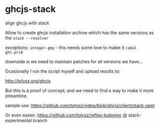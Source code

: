 # ghcjs-stack
align ghcjs with stack


Allow to create ghcjs installation archive which has the same versions as the `stack --resolver`

exceptions:
`integer-gmp` - this needs some love to makie it 
`cabal`  
`ghc-prim`

downside is we need to maintain patches for all versions we have...

Ocasionally I run the script myself and upload results to:

http://tolysz.org/ghcjs

But this is a proof of concept; and we need to find a way to make it more streamline.

sample use:
https://github.com/tolysz/video/blob/ghcjs/client/stack.yaml

Or even easier:
https://github.com/tolysz/reflex-todomvc @ stack-experimental branch
